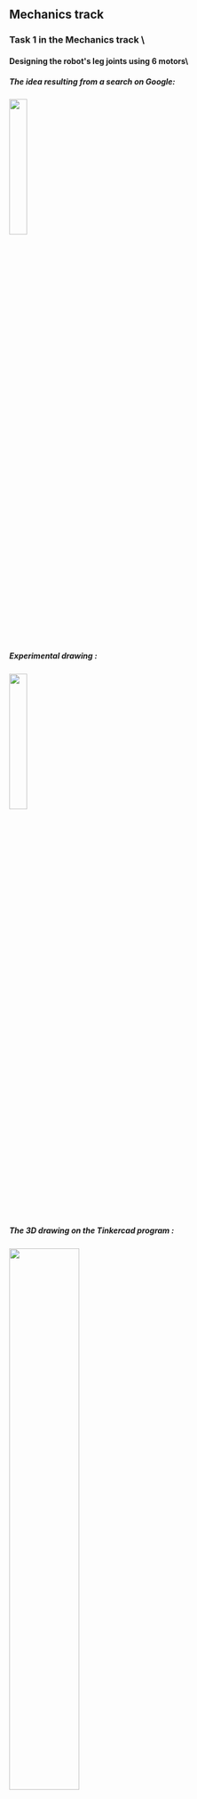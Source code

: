 ## Mechanics track
### Task 1 in the Mechanics track \
#### Designing the robot's leg joints using 6 motors\
##### The idea resulting from a search on Google:
<img src="https://github.com/Samar-Hamed2003/Mechanics-track/assets/173670288/44cab84f-3498-46d1-8174-b4a0067cc7f7.jpg" width="25%" height="25%">

##### Experimental drawing :
<img src="https://github.com/Samar-Hamed2003/Mechanics-track/assets/173670288/4eeafc91-fd9b-4cb0-b772-65cc56b79748.jpg" width="25%" height="25%">

##### The 3D drawing on the Tinkercad program :
<img src="https://github.com/Samar-Hamed2003/Mechanics-track/assets/173670288/ecdfccdf-e660-4ac1-9a03-ace52ec631ce.jpg" width="50%" height="50%">
